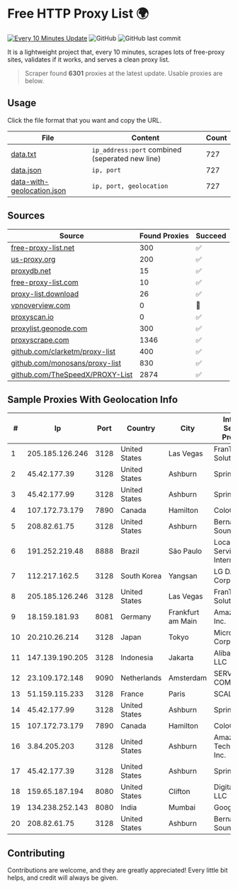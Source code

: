 
# Free HTTP Proxy List 🌍

[![Every 10 Minutes Update](https://github.com/mertguvencli/http-proxy-list/actions/workflows/main.yml/badge.svg?branch=main)](https://github.com/mertguvencli/http-proxy-list/actions/workflows/main.yml)
![GitHub](https://img.shields.io/github/license/mertguvencli/http-proxy-list)
![GitHub last commit](https://img.shields.io/github/last-commit/mertguvencli/http-proxy-list)

It is a lightweight project that, every 10 minutes, scrapes lots of free-proxy sites, validates if it works, and serves a clean proxy list.


> Scraper found **6301** proxies at the latest update. Usable proxies are below.

## Usage

Click the file format that you want and copy the URL.


|File|Content|Count|
|----|-------|-----|
|[data.txt](https://raw.githubusercontent.com/mertguvencli/http-proxy-list/main/proxy-list/data.txt)|`ip_address:port` combined (seperated new line)|727|
|[data.json](https://raw.githubusercontent.com/mertguvencli/http-proxy-list/main/proxy-list/data.json)|`ip, port`|727|
|[data-with-geolocation.json](https://raw.githubusercontent.com/mertguvencli/http-proxy-list/main/proxy-list/data-with-geolocation.json)|`ip, port, geolocation`|727|

## Sources

|Source|Found Proxies|Succeed|
|------|-------------|-------|
|[free-proxy-list.net](https://free-proxy-list.net)|300|✅|
|[us-proxy.org](https://www.us-proxy.org)|200|✅|
|[proxydb.net](http://proxydb.net)|15|✅|
|[free-proxy-list.com](https://free-proxy-list.com/?page=&port=&type%5B%5D=http&type%5B%5D=https&up_time=0&search=Search)|10|✅|
|[proxy-list.download](https://www.proxy-list.download/HTTP)|26|✅|
|[vpnoverview.com](https://vpnoverview.com/privacy/anonymous-browsing/free-proxy-servers)|0|🚫|
|[proxyscan.io](https://www.proxyscan.io)|0|✅|
|[proxylist.geonode.com](https://proxylist.geonode.com/api/proxy-list?limit=300&page=1&sort_by=lastChecked&sort_type=desc&protocols=http,https)|300|✅|
|[proxyscrape.com](https://api.proxyscrape.com/v2/?request=displayproxies&protocol=http&timeout=10000&country=all&ssl=all&anonymity=all)|1346|✅|
|[github.com/clarketm/proxy-list](https://raw.githubusercontent.com/clarketm/proxy-list/master/proxy-list-raw.txt)|400|✅|
|[github.com/monosans/proxy-list](https://raw.githubusercontent.com/monosans/proxy-list/main/proxies/http.txt)|830|✅|
|[github.com/TheSpeedX/PROXY-List](https://raw.githubusercontent.com/TheSpeedX/PROXY-List/master/http.txt)|2874|✅|


## Sample Proxies With Geolocation Info

|#|Ip|Port|Country|City|Internet Service Provider|
|-|--|----|-------|----|-------------------------|
|1|205.185.126.246|3128|United States|Las Vegas|FranTech Solutions|
|2|45.42.177.39|3128|United States|Ashburn|Sprint|
|3|45.42.177.99|3128|United States|Ashburn|Sprint|
|4|107.172.73.179|7890|Canada|Hamilton|ColoCrossing|
|5|208.82.61.75|3128|United States|Ashburn|Bernardi Sounds|
|6|191.252.219.48|8888|Brazil|São Paulo|Locaweb Serviços de Internet S/A|
|7|112.217.162.5|3128|South Korea|Yangsan|LG DACOM Corporation|
|8|205.185.126.246|3128|United States|Las Vegas|FranTech Solutions|
|9|18.159.181.93|8081|Germany|Frankfurt am Main|Amazon.com, Inc.|
|10|20.210.26.214|3128|Japan|Tokyo|Microsoft Corporation|
|11|147.139.190.205|3128|Indonesia|Jakarta|Alibaba.com LLC|
|12|23.109.172.148|9090|Netherlands|Amsterdam|SERVERS-COM|
|13|51.159.115.233|3128|France|Paris|SCALEWAY|
|14|45.42.177.99|3128|United States|Ashburn|Sprint|
|15|107.172.73.179|7890|Canada|Hamilton|ColoCrossing|
|16|3.84.205.203|3128|United States|Ashburn|Amazon Technologies Inc.|
|17|45.42.177.39|3128|United States|Ashburn|Sprint|
|18|159.65.187.194|8080|United States|Clifton|DigitalOcean, LLC|
|19|134.238.252.143|8080|India|Mumbai|Google LLC|
|20|208.82.61.75|3128|United States|Ashburn|Bernardi Sounds|



## Contributing

Contributions are welcome, and they are greatly appreciated! Every
little bit helps, and credit will always be given.

